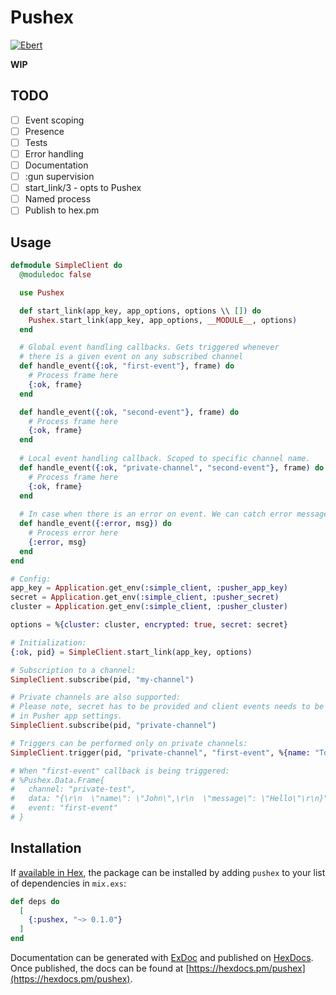 # Pushex

[![Ebert](https://ebertapp.io/github/stepnivlk/pushex.svg)](https://ebertapp.io/github/stepnivlk/pushex)

**WIP**

## TODO
- [ ] Event scoping
- [ ] Presence
- [ ] Tests
- [ ] Error handling
- [ ] Documentation
- [ ] :gun supervision
- [ ] start_link/3 - opts to Pushex
- [ ] Named process
- [ ] Publish to hex.pm

## Usage
```elixir
defmodule SimpleClient do
  @moduledoc false

  use Pushex

  def start_link(app_key, app_options, options \\ []) do
    Pushex.start_link(app_key, app_options, __MODULE__, options)
  end

  # Global event handling callbacks. Gets triggered whenever
  # there is a given event on any subscribed channel
  def handle_event({:ok, "first-event"}, frame) do
    # Process frame here
    {:ok, frame}
  end

  def handle_event({:ok, "second-event"}, frame) do
    # Process frame here
    {:ok, frame}
  end
  
  # Local event handling callback. Scoped to specific channel name.
  def handle_event({:ok, "private-channel", "second-event"}, frame) do
    # Process frame here
    {:ok, frame}
  end
  
  # In case when there is an error on event. We can catch error message.
  def handle_event({:error, msg}) do
    # Process error here
    {:error, msg}
  end
end

# Config:
app_key = Application.get_env(:simple_client, :pusher_app_key)
secret = Application.get_env(:simple_client, :pusher_secret)
cluster = Application.get_env(:simple_client, :pusher_cluster)

options = %{cluster: cluster, encrypted: true, secret: secret}

# Initialization:
{:ok, pid} = SimpleClient.start_link(app_key, options)

# Subscription to a channel:
SimpleClient.subscribe(pid, "my-channel")

# Private channels are also supported:
# Please note, secret has to be provided and client events needs to be enabled
# in Pusher app settings.
SimpleClient.subscribe(pid, "private-channel")

# Triggers can be performed only on private channels:
SimpleClient.trigger(pid, "private-channel", "first-event", %{name: "Tomas Koutsky"})

# When "first-event" callback is being triggered:
# %Pushex.Data.Frame{
#   channel: "private-test",
#   data: "{\r\n  \"name\": \"John\",\r\n  \"message\": \"Hello\"\r\n}",
#   event: "first-event"
# }
```

## Installation

If [available in Hex](https://hex.pm/docs/publish), the package can be installed
by adding `pushex` to your list of dependencies in `mix.exs`:

```elixir
def deps do
  [
    {:pushex, "~> 0.1.0"}
  ]
end
```

Documentation can be generated with [ExDoc](https://github.com/elixir-lang/ex_doc)
and published on [HexDocs](https://hexdocs.pm). Once published, the docs can
be found at [https://hexdocs.pm/pushex](https://hexdocs.pm/pushex).

